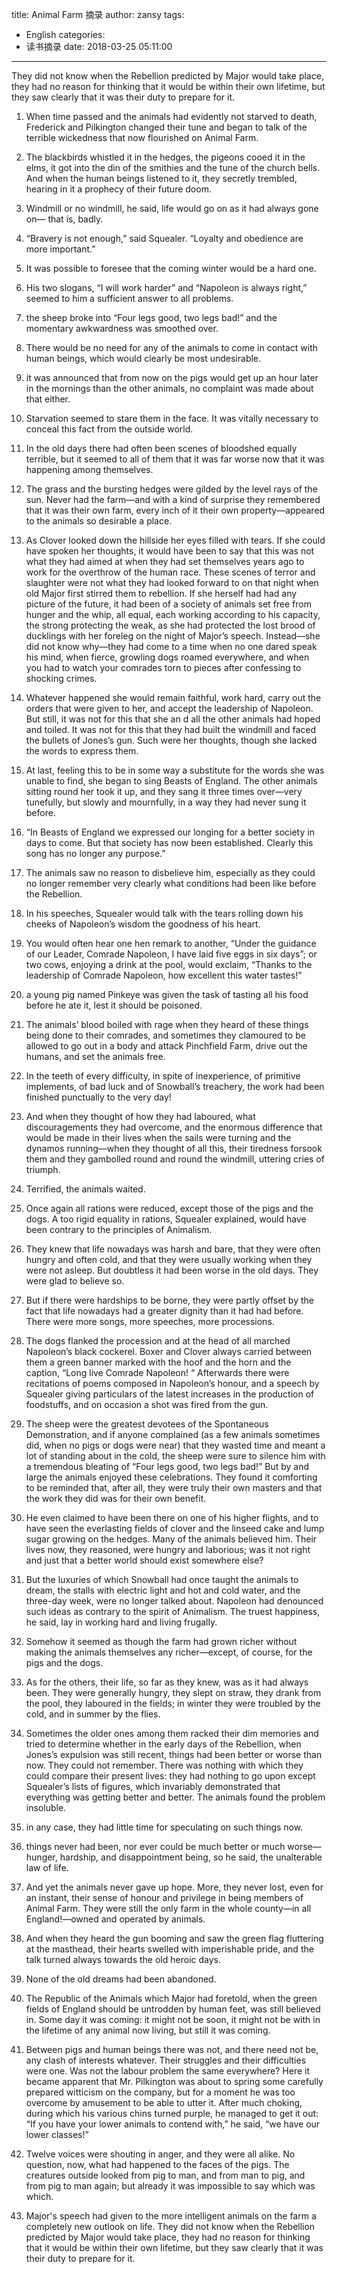 title: Animal Farm 摘录
author: zansy
tags: 
  - English
categories:
  - 读书摘录
date: 2018-03-25 05:11:00
---

They did not know when the Rebellion predicted by Major would take place, they had no reason for thinking that it would be within their own lifetime, but they saw clearly that it was their duty to prepare for it.
<!--more-->
1. When time passed and the animals had evidently not starved to death, Frederick and Pilkington changed their tune and began to talk of the terrible wickedness that now flourished on Animal Farm.

2. The blackbirds whistled it in the hedges, the pigeons cooed it in the elms, it got into the din of the smithies and the tune of the church bells. And when the human beings listened to it, they secretly trembled, hearing in it a prophecy of their future doom.

3. Windmill or no windmill, he said, life would go on as it had always gone on—
that is, badly.

4. “Bravery is not enough,” said Squealer. “Loyalty and obedience are more important.”

5. It was possible to foresee that the coming winter would be a hard one.

6. His two slogans, “I will work harder” and “Napoleon is always right,” seemed to him a sufficient answer to all problems.

7. the sheep broke into “Four legs good, two legs bad!” and the momentary awkwardness was smoothed over.

8. There would be no need for any of the animals to come in contact with human beings, which would clearly be most undesirable.

9. it was announced that from now on the pigs would get up an hour later in the mornings than the other animals, no complaint was made about that either.

10. Starvation seemed to stare them in the face. It was vitally necessary to conceal this fact from the outside world.

11. In the old days there had often been scenes of bloodshed equally terrible, but it seemed to all of them that it was far worse now that it was happening among themselves.

12. The grass and the bursting hedges were gilded by the level rays of the sun. Never had the farm—and with a kind of surprise they remembered that it was their own farm, every inch of it their own property—appeared to the animals so desirable a place.

13. As Clover looked down the hillside her eyes filled with tears. If she could have spoken her thoughts, it would have been to say that this was not what they had aimed at when they had set themselves years ago to work for the overthrow of the human race. These scenes of terror and slaughter were not what they had looked forward to on that night when old Major first stirred them to rebellion. If she herself had had any picture of the future, it had been of a society of animals set free from hunger and the whip, all equal, each working according to his capacity, the strong protecting the weak, as she had protected the lost brood of ducklings with her foreleg on the night of Major’s speech. Instead—she did not know why—they had come to a time when no one dared speak his mind, when fierce, growling dogs roamed everywhere, and when you had to watch your comrades torn to pieces after confessing to shocking crimes.

14. Whatever happened she would remain faithful, work hard, carry out the orders that were given to her, and accept the leadership of Napoleon. But still, it was not for this that she an d all the other animals had hoped and toiled. It was not for this that they had built the windmill and faced the bullets of Jones’s gun. Such were her thoughts, though she lacked the words to express them.

15. At last, feeling this to be in some way a substitute for the words she was unable to find, she began to sing Beasts of England. The other animals sitting round her took it up, and they sang it three times over—very tunefully, but slowly and mournfully, in a way they had never sung it before.

16. “In Beasts of England we expressed our longing for a better society in days to come. But that society has now been established. Clearly this song has no longer any purpose.”

17. The animals saw no reason to disbelieve him, especially as they could no longer remember very clearly what conditions had been like before the Rebellion.

18. In his speeches, Squealer would talk with the tears rolling down his cheeks of Napoleon’s wisdom the goodness of his heart.

19. You would often hear one hen remark to another, “Under the guidance of our Leader, Comrade Napoleon, I have laid five eggs in six days”; or two cows, enjoying a drink at the pool, would exclaim, “Thanks to the leadership of Comrade Napoleon, how excellent this water tastes!”

20. a young pig named Pinkeye was given the task of tasting all his food before he ate it, lest it should be poisoned.

21. The animals’ blood boiled with rage when they heard of these things being done to their comrades, and sometimes they clamoured to be allowed to go out in a body and attack Pinchfield Farm, drive out the humans, and set the animals free.

22. In the teeth of every difficulty, in spite of inexperience, of primitive implements, of bad luck and of Snowball’s treachery, the work had been finished punctually to the very day!

23. And when they thought of how they had laboured, what discouragements they had overcome, and the enormous difference that would be made in their lives when the sails were turning and the dynamos running—when they thought of all this, their tiredness forsook them and they gambolled round and round the windmill, uttering cries of triumph.

24. Terrified, the animals waited.

25. Once again all rations were reduced, except those of the pigs and the dogs. A too rigid equality in rations, Squealer explained, would have been contrary to the principles of Animalism.

26. They knew that life nowadays was harsh and bare, that they were often hungry and often cold, and that they were usually working when they were not asleep. But doubtless it had been worse in the old days. They were glad to believe so.

27. But if there were hardships to be borne, they were partly offset by the fact that life nowadays had a greater dignity than it had had before. There were more songs, more speeches, more processions.

28. The dogs flanked the procession and at the head of all marched Napoleon’s black cockerel. Boxer and Clover always carried between them a green banner marked with the hoof and the horn and the caption, “Long live Comrade Napoleon! “ Afterwards there were recitations of poems composed in Napoleon’s honour, and a speech by Squealer giving particulars of the latest increases in the production of foodstuffs, and on occasion a shot was fired from the gun.

29. The sheep were the greatest devotees of the Spontaneous Demonstration, and if anyone complained (as a few animals sometimes did, when no pigs or dogs were near) that they wasted time and meant a lot of standing about in the cold, the sheep were sure to silence him with a tremendous bleating of “Four legs good, two legs bad!” But by and large the animals enjoyed these celebrations. They found it comforting to be reminded that, after all, they were truly their own masters and that the work they did was for their own benefit.

30. He even claimed to have been there on one of his higher flights, and to have seen the everlasting fields of clover and the linseed cake and lump sugar growing on the hedges. Many of the animals believed him. Their lives now, they reasoned, were hungry and laborious; was it not right and just that a better world should exist somewhere else?

31. But the luxuries of which Snowball had once taught the animals to dream, the stalls with electric light and hot and cold water, and the three-day week, were no longer talked about.
Napoleon had denounced such ideas as contrary to the spirit of Animalism. The truest happiness, he said, lay in working hard and living frugally.

32. Somehow it seemed as though the farm had grown richer without making the animals themselves any richer—except, of course, for the pigs and the dogs.

33. As for the others, their life, so far as they knew, was as it had always been. They were generally hungry, they slept on straw, they drank from the pool, they laboured in the fields; in winter they were troubled by the cold, and in summer by the flies.

34. Sometimes the older ones among them racked their dim memories and tried to determine whether in the early days of the Rebellion, when Jones’s expulsion was still recent, things had been better or worse than now. They could not remember. There was nothing with which they could compare their present lives: they had nothing to go upon except Squealer’s lists of figures, which invariably demonstrated that everything was getting better and better. The animals found the problem insoluble.

35. in any case, they had little time for speculating on such things now.

36. things never had been, nor ever could be much better or much worse—hunger, hardship, and disappointment being, so he said, the unalterable law of life.

37. And yet the animals never gave up hope. More, they never lost, even for an instant, their sense of honour and privilege in being members of Animal Farm. They were still the only farm in the whole county—in all England!—owned and operated by animals.

38. And when they heard the gun booming and saw the green flag fluttering at the masthead, their hearts swelled with imperishable pride, and the talk turned always towards the old heroic days.

39. None of the old dreams had been abandoned.

40. The Republic of the Animals which Major had foretold, when the green fields of England should be untrodden by human feet, was still believed in. Some day it was coming: it might not be soon, it might not be with in the lifetime of any animal now living, but still it was coming.

41. Between pigs and human beings there was not, and there need not be, any clash of interests whatever. Their struggles and their difficulties were one. Was not the labour problem the same everywhere? Here it became apparent that Mr. Pilkington was about to spring some carefully prepared witticism on the company, but for a moment he was too overcome by amusement to be able to utter it. After much choking, during which his various chins turned purple, he managed to get it out: “If you have your lower animals to contend with,” he said, “we have our lower classes!”

42. Twelve voices were shouting in anger, and they were all alike. No question, now, what had happened to the faces of the pigs. The creatures outside looked from pig to man, and from man to pig, and from pig to man again; but already it was impossible to say which was which.

43. Major's speech had given to the more intelligent animals on the farm a completely new outlook on life. They did not know when the Rebellion predicted by Major would take place, they had no reason for thinking that it would be within their own lifetime, but they saw clearly that it was their duty to prepare for it.